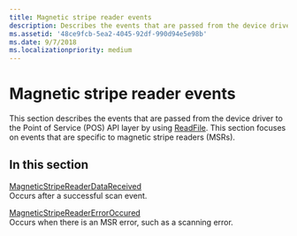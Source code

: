 ```yaml
---
title: Magnetic stripe reader events
description: Describes the events that are passed from the device driver to the Point of Service (POS) API layer by using ReadFile.
ms.assetid: '48ce9fcb-5ea2-4045-92df-990d94e5e98b'
ms.date: 9/7/2018
ms.localizationpriority: medium
---
```


# Magnetic stripe reader events

This section describes the events that are passed from the device driver to the Point of Service (POS) API layer by using [ReadFile](https://docs.microsoft.com/windows/desktop/api/fileapi/nf-fileapi-readfile). This section focuses on events that are specific to magnetic stripe readers (MSRs).

## In this section

[MagneticStripeReaderDataReceived](magneticstripereaderdatareceived.md)  
Occurs after a successful scan event.

[MagneticStripeReaderErrorOccured](magneticstripereadererroroccured.md)  
Occurs when there is an MSR error, such as a scanning error.
